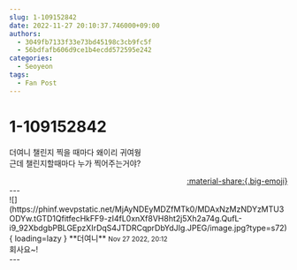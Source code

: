 ```yaml
---
slug: 1-109152842
date: 2022-11-27 20:10:37.746000+09:00
authors:
  - 3049fb7133f33e73bd45198c3cb9fc5f
  - 56bdfafb606d9ce1b4ecdd572595e242
categories:
  - Seoyeon
tags:
  - Fan Post
---
```


# 1-109152842

<div class="post-container" markdown="1">
<div class="content-container md-sidebar__scrollwrap" markdown="1">

더여니 챌린지 찍을 때마다 왜이리 귀여웡<br>근데 챌린지할때마다 누가 찍어주는거야?

</div>
</div>

<div style="text-align: right;" markdown="1">
<a href="https://weverse.io/fromis9/fanpost/1-109152842" style="text-align: right;">:material-share:{.big-emoji}</a>
</div>
---

<div class="comments-container md-sidebar__scrollwrap" markdown="1">
<div class="comment" markdown="1">
<div class='id-container' markdown="1">
![](https://phinf.wevpstatic.net/MjAyNDEyMDZfMTk0/MDAxNzMzNDYzMTU3ODYw.tGTD1QfitfecHkFF9-zI4fL0xnXf8VH8ht2j5Xh2a74g.QufL-i9_92XbdgbPBLGEpzXIrDqS4JTDRCqprDbYdJIg.JPEG/image.jpg?type=s72){ loading=lazy }
**<span class="artist">더여니</span>** <small>Nov 27 2022, 20:12</small><br>
</div>
<div class='comment-body' markdown="1">
회사요~!
</div>
</div>
</div>
---
